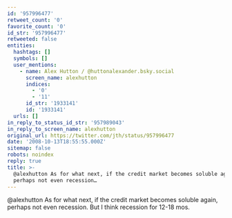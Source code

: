 ```yaml
---
id: '957996477'
retweet_count: '0'
favorite_count: '0'
id_str: '957996477'
retweeted: false
entities:
  hashtags: []
  symbols: []
  user_mentions:
    - name: Alex Hutton / @huttonalexander.bsky.social
      screen_name: alexhutton
      indices:
        - '0'
        - '11'
      id_str: '1933141'
      id: '1933141'
  urls: []
in_reply_to_status_id_str: '957989043'
in_reply_to_screen_name: alexhutton
original_url: https://twitter.com/jth/status/957996477
date: '2008-10-13T18:55:55.000Z'
sitemap: false
robots: noindex
reply: true
title: >-
  @alexhutton As for what next, if the credit market becomes soluble again,
  perhaps not even recession…
---
```


@alexhutton As for what next, if the credit market becomes soluble again, perhaps not even recession. But I think recession for 12-18 mos.